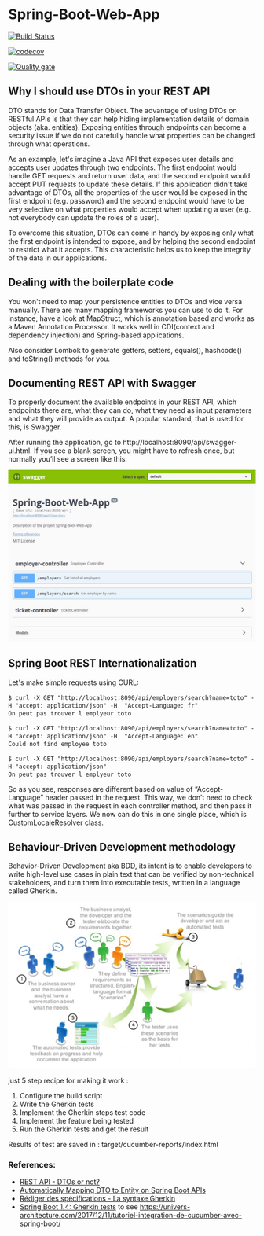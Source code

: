 # Spring-Boot-Web-App

[![Build Status](https://travis-ci.org/medJarray/Spring-Boot-Web-App.svg?branch=master)](https://travis-ci.org/medJarray/Spring-Boot-Web-App)

[![codecov](https://codecov.io/gh/Raouf25/Spring-Boot-Web-App/branch/master/graph/badge.svg)](https://codecov.io/gh/Raouf25/Spring-Boot-Web-App)

[![Quality gate](https://sonarcloud.io/api/project_badges/quality_gate?project=com.springApp%3Aspring5webapp)](https://sonarcloud.io/dashboard?id=com.springApp%3Aspring5webapp)


## Why I should use DTOs in your REST API
DTO stands for Data Transfer Object. The  advantage of using DTOs on RESTful APIs is that they can help hiding implementation details of domain objects (aka. entities). 
Exposing entities through endpoints can become a security issue if we do not carefully handle what properties can be changed through what operations.

As an example, let's imagine a Java API that exposes user details and accepts user updates through two endpoints. 
The first endpoint would handle GET requests and return user data, and the second endpoint would accept PUT requests to update these details. 
If this application didn't take advantage of DTOs, all the properties of the user would be exposed in the first endpoint (e.g. password) and 
the second endpoint would have to be very selective on what properties would accept when updating a user (e.g. not everybody can update the roles of a user).

To overcome this situation, DTOs can come in handy by exposing only what the first endpoint is intended to expose, and by helping the second endpoint to restrict what it accepts. 
This characteristic helps us to keep the integrity of the data in our applications.


## Dealing with the boilerplate code
You won't need to map your persistence entities to DTOs and vice versa manually. There are many mapping frameworks you can use to do it. For instance, have a look at MapStruct, which is annotation based and works as a Maven Annotation Processor. It works well in CDI(context and dependency injection) and Spring-based applications.

Also consider Lombok to generate getters, setters, equals(), hashcode() and toString() methods for you.


## Documenting REST API with Swagger

To properly document the available endpoints in your REST API, which endpoints there are, what they can do, what they need as input parameters and what they will provide as output. A popular standard, that is used for this, is Swagger.

After running the application, go to http://localhost:8090/api/swagger-ui.html. If you see a blank screen, you might have to refresh once, but normally you’ll see a screen like this:

![img](src/main/resources/screen-shot/swagger.jpg "Title")

## Spring Boot REST Internationalization

Let's make simple requests using CURL:
```console
$ curl -X GET "http://localhost:8090/api/employers/search?name=toto" -H "accept: application/json" -H  "Accept-Language: fr"
On peut pas trouver l emplyeur toto
```
```console
$ curl -X GET "http://localhost:8090/api/employers/search?name=toto" -H "accept: application/json" -H  "Accept-Language: en"
Could not find employee toto
```
```console
$ curl -X GET "http://localhost:8090/api/employers/search?name=toto" -H "accept: application/json"
On peut pas trouver l emplyeur toto
```
So as you see, responses are different based on value of “Accept-Language” header passed in the request. This way, we don’t need to check what was passed in the request in each controller method, and then pass it further to service layers. We now can do this in one single place, which is CustomLocaleResolver class.


## Behaviour-Driven Development methodology
Behavior-Driven Development aka BDD, its intent is to enable developers to write high-level use cases in plain text that can be verified by non-technical stakeholders, and turn them into executable tests, written in a language called Gherkin.

![img](src/main/resources/screen-shot/bdd.jpg "Title")

just 5 step recipe for making it work :
1. Configure the build script
2. Write the Gherkin tests
3. Implement the Gherkin steps test code
4. Implement the feature being tested
5. Run the Gherkin tests and get the result

Results of test are saved in : target/cucumber-reports/index.html

### References: 
* [REST API - DTOs or not?](https://stackoverflow.com/a/36175349/8956678)
* [Automatically Mapping DTO to Entity on Spring Boot APIs](https://auth0.com/blog/automatically-mapping-dto-to-entity-on-spring-boot-apis)
* [Rédiger des spécifications - La syntaxe Gherkin](https://github.com/Behat/fr-docs.behat.org/blob/master/guides/1.gherkin.rst)
* [Spring Boot 1.4: Gherkin tests](https://moelholm.com/2016/10/15/spring-boot-1-4-gherkin-tests/)
to see
https://univers-architecture.com/2017/12/11/tutoriel-integration-de-cucumber-avec-spring-boot/